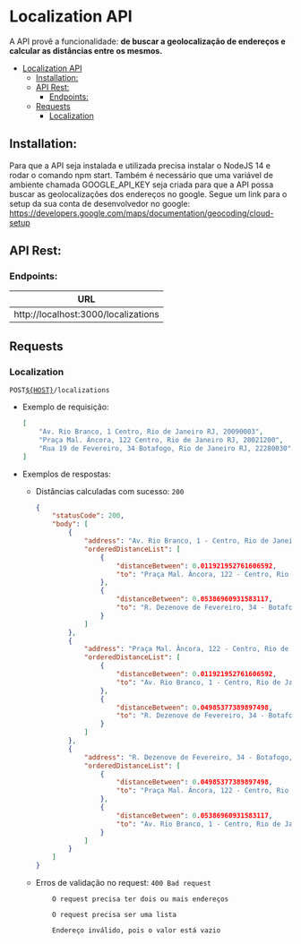 # Localization API

A API provê a funcionalidade:
**de buscar a geolocalização de endereços e calcular as distâncias entre os mesmos.**

- [Localization API](#localization-api)
  - [Installation:](#installation)
  - [API Rest:](#api-rest)
    - [Endpoints:](#endpoints)
  - [Requests](#requests)
    - [Localization](#localization)

## Installation:
Para que a API seja instalada e utilizada precisa instalar o NodeJS 14 e rodar o comando npm start. Também é necessário que uma variável de ambiente chamada GOOGLE_API_KEY seja criada para que a API possa buscar as geolocalizações dos endereços no google. Segue um link para o setup da sua conta de desenvolvedor no google: https://developers.google.com/maps/documentation/geocoding/cloud-setup

## API Rest:
### Endpoints:
| URL                                    |
| -------------------------------------- |
| http://localhost:3000/localizations |

## Requests
### Localization

`POST`[`${HOST}`](#end-points)`/localizations`

-   Exemplo de requisição:

    ```json
    [
        "Av. Rio Branco, 1 Centro, Rio de Janeiro RJ, 20090003",
        "Praça Mal. Âncora, 122 Centro, Rio de Janeiro RJ, 20021200",
        "Rua 19 de Fevereiro, 34 Botafogo, Rio de Janeiro RJ, 22280030"
    ]
    ```

-   Exemplos de respostas:

    -   Distâncias calculadas com sucesso: `200`
        ```json
        {
            "statusCode": 200,
            "body": [
                {
                    "address": "Av. Rio Branco, 1 - Centro, Rio de Janeiro - RJ, 20090-003, Brazil",
                    "orderedDistanceList": [
                        {
                            "distanceBetween": 0.011921952761606592,
                            "to": "Praça Mal. Âncora, 122 - Centro, Rio de Janeiro - RJ, 20021-200, Brazil"
                        },
                        {
                            "distanceBetween": 0.05386960931583117,
                            "to": "R. Dezenove de Fevereiro, 34 - Botafogo, Rio de Janeiro - RJ, 22280-030, Brazil"
                        }
                    ]
                },
                {
                    "address": "Praça Mal. Âncora, 122 - Centro, Rio de Janeiro - RJ, 20021-200, Brazil",
                    "orderedDistanceList": [
                        {
                            "distanceBetween": 0.011921952761606592,
                            "to": "Av. Rio Branco, 1 - Centro, Rio de Janeiro - RJ, 20090-003, Brazil"
                        },
                        {
                            "distanceBetween": 0.04985377389897498,
                            "to": "R. Dezenove de Fevereiro, 34 - Botafogo, Rio de Janeiro - RJ, 22280-030, Brazil"
                        }
                    ]
                },
                {
                    "address": "R. Dezenove de Fevereiro, 34 - Botafogo, Rio de Janeiro - RJ, 22280-030, Brazil",
                    "orderedDistanceList": [
                        {
                            "distanceBetween": 0.04985377389897498,
                            "to": "Praça Mal. Âncora, 122 - Centro, Rio de Janeiro - RJ, 20021-200, Brazil"
                        },
                        {
                            "distanceBetween": 0.05386960931583117,
                            "to": "Av. Rio Branco, 1 - Centro, Rio de Janeiro - RJ, 20090-003, Brazil"
                        }
                    ]
                }
            ]
        }
        ```

    -   Erros de validação no request: `400 Bad request`

        ```
            O request precisa ter dois ou mais endereços
        ```
        ```
            O request precisa ser uma lista
        ```
        ```
            Endereço inválido, pois o valor está vazio
        ```